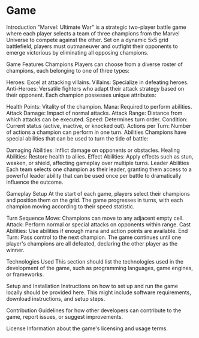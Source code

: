 # Game
Introduction
"Marvel: Ultimate War" is a strategic two-player battle game where each player selects a team of three champions from the Marvel Universe to compete against the other. Set on a dynamic 5x5 grid battlefield, players must outmaneuver and outfight their opponents to emerge victorious by eliminating all opposing champions.

Game Features
Champions
Players can choose from a diverse roster of champions, each belonging to one of three types:

Heroes: Excel at attacking villains.
Villains: Specialize in defeating heroes.
Anti-Heroes: Versatile fighters who adapt their attack strategy based on their opponent.
Each champion possesses unique attributes:

Health Points: Vitality of the champion.
Mana: Required to perform abilities.
Attack Damage: Impact of normal attacks.
Attack Range: Distance from which attacks can be executed.
Speed: Determines turn order.
Condition: Current status (active, inactive, or knocked out).
Actions per Turn: Number of actions a champion can perform in one turn.
Abilities
Champions have special abilities that can be used to turn the tide of battle:

Damaging Abilities: Inflict damage on opponents or obstacles.
Healing Abilities: Restore health to allies.
Effect Abilities: Apply effects such as stun, weaken, or shield, affecting gameplay over multiple turns.
Leader Abilities
Each team selects one champion as their leader, granting them access to a powerful leader ability that can be used once per battle to dramatically influence the outcome.

Gameplay
Setup
At the start of each game, players select their champions and position them on the grid. The game progresses in turns, with each champion moving according to their speed statistic.

Turn Sequence
Move: Champions can move to any adjacent empty cell.
Attack: Perform normal or special attacks on opponents within range.
Cast Abilities: Use abilities if enough mana and action points are available.
End Turn: Pass control to the next champion.
The game continues until one player's champions are all defeated, declaring the other player as the winner.

Technologies Used
This section should list the technologies used in the development of the game, such as programming languages, game engines, or frameworks.

Setup and Installation
Instructions on how to set up and run the game locally should be provided here. This might include software requirements, download instructions, and setup steps.

Contribution
Guidelines for how other developers can contribute to the game, report issues, or suggest improvements.

License
Information about the game's licensing and usage terms.
